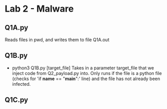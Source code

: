 # Lab 2 - Malware

## Q1A.py
Reads files in pwd, and writes them to file Q1A.out

## Q1B.py
- python3 Q1B.py [target_file]
Takes in a parameter target_file that we inject code from Q2_payload.py into. Only runs if the file is a python file (checks for 'if __name__ == "__main__":' line) and the file has not already been infected.

## Q1C.py
